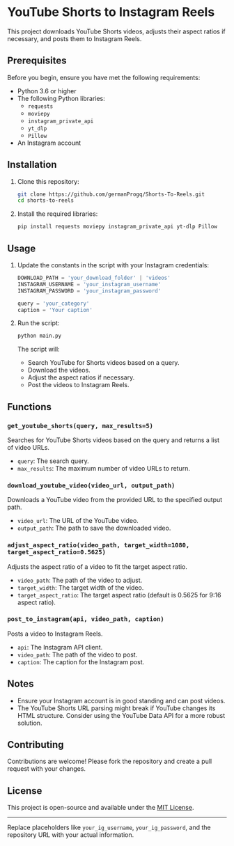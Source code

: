 # YouTube Shorts to Instagram Reels

This project downloads YouTube Shorts videos, adjusts their aspect ratios if necessary, and posts them to Instagram Reels.

## Prerequisites

Before you begin, ensure you have met the following requirements:

- Python 3.6 or higher
- The following Python libraries:
  - `requests`
  - `moviepy`
  - `instagram_private_api`
  - `yt_dlp`
  - `Pillow`
- An Instagram account

## Installation

1. Clone this repository:

   ```bash
   git clone https://github.com/germanProgq/Shorts-To-Reels.git
   cd shorts-to-reels
   ```

2. Install the required libraries:

   ```bash
   pip install requests moviepy instagram_private_api yt-dlp Pillow
   ```

## Usage

1. Update the constants in the script with your Instagram credentials:

   ```python
   DOWNLOAD_PATH = 'your_download_folder' | 'videos'
   INSTAGRAM_USERNAME = 'your_instagram_username'
   INSTAGRAM_PASSWORD = 'your_instagram_password'

   query = 'your_category'
   caption = 'Your caption'

   ```

2. Run the script:

   ```bash
   python main.py
   ```

   The script will:
   - Search YouTube for Shorts videos based on a query.
   - Download the videos.
   - Adjust the aspect ratios if necessary.
   - Post the videos to Instagram Reels.

## Functions

### `get_youtube_shorts(query, max_results=5)`

Searches for YouTube Shorts videos based on the query and returns a list of video URLs.

- `query`: The search query.
- `max_results`: The maximum number of video URLs to return.

### `download_youtube_video(video_url, output_path)`

Downloads a YouTube video from the provided URL to the specified output path.

- `video_url`: The URL of the YouTube video.
- `output_path`: The path to save the downloaded video.

### `adjust_aspect_ratio(video_path, target_width=1080, target_aspect_ratio=0.5625)`

Adjusts the aspect ratio of a video to fit the target aspect ratio.

- `video_path`: The path of the video to adjust.
- `target_width`: The target width of the video.
- `target_aspect_ratio`: The target aspect ratio (default is 0.5625 for 9:16 aspect ratio).

### `post_to_instagram(api, video_path, caption)`

Posts a video to Instagram Reels.

- `api`: The Instagram API client.
- `video_path`: The path of the video to post.
- `caption`: The caption for the Instagram post.

## Notes

- Ensure your Instagram account is in good standing and can post videos.
- The YouTube Shorts URL parsing might break if YouTube changes its HTML structure. Consider using the YouTube Data API for a more robust solution.

## Contributing

Contributions are welcome! Please fork the repository and create a pull request with your changes.

## License

This project is open-source and available under the [MIT License](LICENSE).

---

Replace placeholders like `your_ig_username`, `your_ig_password`, and the repository URL with your actual information.
